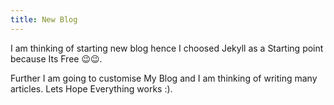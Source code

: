 ```yaml
---
title: New Blog
---
```


I am thinking of starting new blog hence I choosed Jekyll as a Starting point because Its Free 😉😉.

Further I am going to customise My Blog and I am thinking of writing many articles. Lets Hope Everything works :).